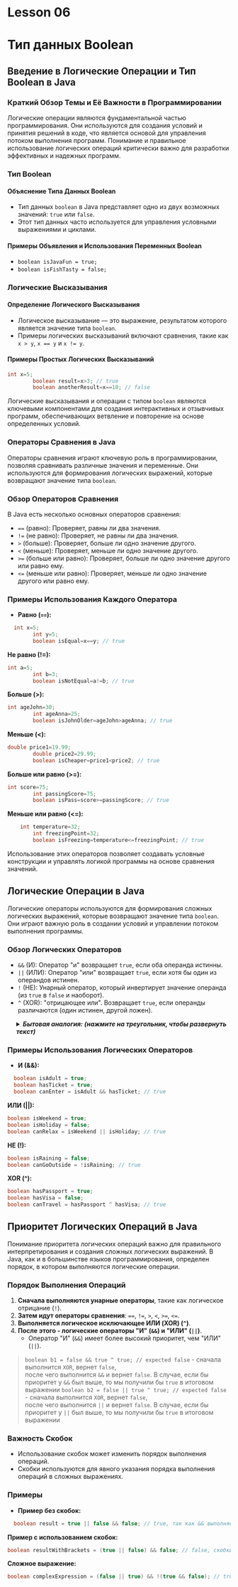 # Lesson 06

# Тип данных Boolean

## Введение в Логические Операции и Тип Boolean в Java

### Краткий Обзор Темы и Её Важности в Программировании

Логические операции являются фундаментальной частью программирования. Они используются для создания условий и принятия
решений в коде, что является основой для управления потоком выполнения программ. Понимание и правильное использование
логических операций критически важно для разработки эффективных и надежных программ.

### Тип Boolean

#### Объяснение Типа Данных Boolean

- Тип данных `boolean` в Java представляет одно из двух возможных значений: `true` или `false`.
- Этот тип данных часто используется для управления условными выражениями и циклами.

#### Примеры Объявления и Использования Переменных Boolean

- `boolean isJavaFun = true;`
- `boolean isFishTasty = false;`

### Логические Высказывания

#### Определение Логического Высказывания

- Логическое высказывание — это выражение, результатом которого является значение типа `boolean`.
- Примеры логических высказываний включают сравнения, такие как `x > y`, `x == y` и `x != y`.

#### Примеры Простых Логических Высказываний

```java
int x=5;
        boolean result=x>3; // true
        boolean anotherResult=x==10; // false
```

Логические высказывания и операции с типом `boolean` являются ключевыми компонентами для создания интерактивных и
отзывчивых программ, обеспечивающих ветвление и повторение на основе определенных условий.

### Операторы Сравнения в Java

Операторы сравнения играют ключевую роль в программировании, позволяя сравнивать различные значения и переменные. Они
используются для формирования логических выражений, которые возвращают значение типа `boolean`.

### Обзор Операторов Сравнения

В Java есть несколько основных операторов сравнения:

- `==` (равно): Проверяет, равны ли два значения.
- `!=` (не равно): Проверяет, не равны ли два значения.
- `>` (больше): Проверяет, больше ли одно значение другого.
- `<` (меньше): Проверяет, меньше ли одно значение другого.
- `>=` (больше или равно): Проверяет, больше ли одно значение другого или равно ему.
- `<=` (меньше или равно): Проверяет, меньше ли одно значение другого или равно ему.

### Примеры Использования Каждого Оператора

- **Равно (`==`):**

```java
  int x=5;
        int y=5;
        boolean isEqual=x==y; // true
```

**Не равно (!=):**

```java
int a=5;
        int b=3;
        boolean isNotEqual=a!=b; // true
```

**Больше (>):**

```java
int ageJohn=30;
        int ageAnna=25;
        boolean isJohnOlder=ageJohn>ageAnna; // true
```

**Меньше (<):**

```java
double price1=19.99;
        double price2=29.99;
        boolean isCheaper=price1<price2; // true
```

**Больше или равно (>=):**

```java
int score=75;
        int passingScore=75;
        boolean isPass=score>=passingScore; // true
```

**Меньше или равно (<=):**

```java
    int temperature=32;
        int freezingPoint=32;
        boolean isFreezing=temperature<=freezingPoint; // true
```

Использование этих операторов позволяет создавать условные конструкции и управлять логикой программы на основе сравнения
значений.

## Логические Операции в Java

Логические операторы используются для формирования сложных логических выражений, которые возвращают значение
типа `boolean`. Они играют важную роль в создании условий и управлении потоком выполнения программы.

### Обзор Логических Операторов

- `&&` (И): Оператор "и" возвращает `true`, если оба операнда истинны.
- `||` (ИЛИ): Оператор "или" возвращает `true`, если хотя бы один из операндов истинен.
- `!` (НЕ): Унарный оператор, который инвертирует значение операнда (из `true` в `false` и наоборот).
- `^` (XOR): "отрицающее или". Возвращает `true`, если операнды различаются (один истинен, другой ложен).

<details style="margin-left: 20px;">
<summary><strong><em> Бытовая аналогия: (нажмите на треугольник, чтобы развернуть текст)</em></strong></summary>

### Аналогия: Планирование Похода в Кино

Представьте, что вы планируете поход в кино и принимаете решение на основе нескольких условий:

**Операция НЕ (`!`):** Предположим, что вы не хотите идти в кино, если идет дождь. Если `isRaining` означает, что на улице
дождь, то `!isRaining` будет означать, что вы пойдете в кино только если на улице не идет дождь.

`isRaining = true; // на улице дождь`  
`!isRaining = false; // вы не пойдете в кино`  

**Операция XOR (^):** Вы хотите идти в кино либо с другом, либо с сестрой, но не с обоими вместе. Если `withFriend` означает,
что вы идете с другом, а `withSister` - что с сестрой, то `withFriend ^ withSister` будет означать, что вы пойдете в кино
только с одним из них.

`withFriend = true; withSister = false; // вы идете в кино с другом`  
`withFriend = false; withSister = true; // вы идете в кино с сестрой`  
`withFriend = true; withSister = true; // вы не идете в кино`  

**Операция ИЛИ (||)**: Вы решите идти в кино, если у вас есть свободное время или если идет ваш любимый фильм. Если
`haveFreeTime` означает, что у вас есть свободное время, а `favoriteMovieIsPlaying` - что идет ваш любимый фильм, то
`haveFreeTime || favoriteMovieIsPlaying` означает, что любое из этих условий достаточно, чтобы вы пошли в кино.

`haveFreeTime = false; favoriteMovieIsPlaying = true; // вы идете в кино`  

**Операция И (&&):** Вы решите идти в кино, только если у вас есть свободное время и погода хорошая. Если `haveFreeTime`
означает наличие свободного времени, а `goodWeather` - хорошую погоду, то `haveFreeTime && goodWeather` означает, что оба
условия должны быть выполнены, чтобы вы пошли в кино.

`haveFreeTime = true; goodWeather = true; // вы идете в кино` 
</details>

### Примеры Использования Логических Операторов

- **И (&&):**
```java
  boolean isAdult = true;
  boolean hasTicket = true;
  boolean canEnter = isAdult && hasTicket; // true
```

**ИЛИ (||):**
```java
boolean isWeekend = true;
boolean isHoliday = false;
boolean canRelax = isWeekend || isHoliday; // true
```

**НЕ (!):**
```java
boolean isRaining = false;
boolean canGoOutside = !isRaining; // true
```

**XOR (^):**
```java
boolean hasPassport = true;
boolean hasVisa = false;
boolean canTravel = hasPassport ^ hasVisa; // true
```

## Приоритет Логических Операций в Java

Понимание приоритета логических операций важно для правильного интерпретирования и создания сложных логических выражений. В Java, как и в большинстве языков программирования, определен порядок, в котором выполняются логические операции.

### Порядок Выполнения Операций

1. **Сначала выполняются унарные операторы**, такие как логическое отрицание (`!`).
2. **Затем идут операторы сравнения**: `==`, `!=`, `>`, `<`, `>=`, `<=`.
3. **Выполняется логическое исключающее ИЛИ (XOR) (`^`)**.
4. **После этого - логические операторы "И" (`&&`) и "ИЛИ" (`||`)**.
    - Оператор "И" (`&&`) имеет более высокий приоритет, чем "ИЛИ" (`||`).  
> `boolean b1 = false && true ^ true; // expected false` - сначала выполнится `XOR`, вернет `false`,   
>   после чего выполнится `&&` и вернет `false`. В случае, если бы приоритет у `&&` был выше, то мы получили бы `true` в итоговом выражении
> `boolean b2 = false || true ^ true; // expected false` - сначала выполнится `XOR`, вернет `false`,   
>   после чего выполнится `||` и вернет `false`. В случае, если бы приоритет у `||` был выше, то мы получили бы `true` в итоговом выражении

### Важность Скобок

- Использование скобок может изменить порядок выполнения операций.
- Скобки используются для явного указания порядка выполнения операций в сложных выражениях.

### Примеры

- **Пример без скобок:**
```java
  boolean result = true || false && false; // true, так как && выполняется перед ||
```


**Пример с использованием скобок:**
```java
boolean resultWithBrackets = (true || false) && false; // false, скобки изменяют порядок выполнения
```

**Сложное выражение:**
```java
boolean complexExpression = (false || true) && !(true && false); // true
```

